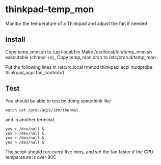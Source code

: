 thinkpad-temp_mon
=================

Monitor the temperature of a Thinkpad and adjust the fan if needed

Install
-------

Copy temp_mon.sh to /usr/local/bin
Make /usr/local/bin/temp_mon.sh executable (chmod +x)_
Copy temp_mon.cron to /etc/cron.d/temp_mon

Put the following lines in /etc/rc.local
    rmmod thinkpad_acpi
    modprobe thinkpad_acpi fan_control=1

Test
----

You should be able to test by doing somethink like

    watch cat /proc/acpi/ibm/thermal

and in another terminal

    yes > /dev/null &
    yes > /dev/null &
    yes > /dev/null &
    yes > /dev/null &

The script should run every five mins, and set the fan faster if the 
CPU temparature is over 80C
